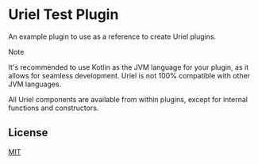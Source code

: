 # Uriel Test Plugin
An example plugin to use as a reference to create Uriel plugins.

> [!NOTE]
> 
> It's recommended to use Kotlin as the JVM language for your plugin, as it allows for seamless development. Uriel is not 100% compatible with other JVM languages.

All Uriel components are available from within plugins, except for internal functions and constructors.

## License
[MIT](/LICENSE)

